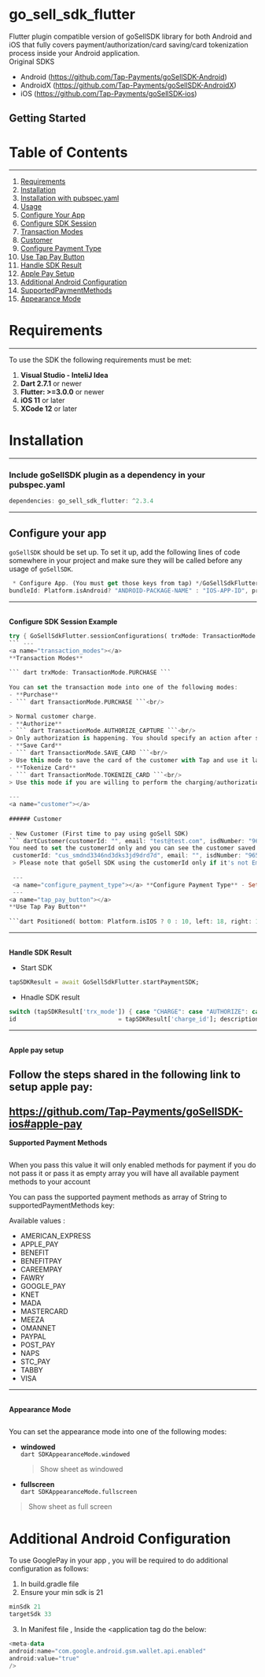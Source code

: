 


# go_sell_sdk_flutter

Flutter plugin compatible version of goSellSDK library for both Android and iOS that fully covers payment/authorization/card saving/card tokenization process inside your Android application.    
Original SDKS

- Android (https://github.com/Tap-Payments/goSellSDK-Android)
- AndroidX (https://github.com/Tap-Payments/goSellSDK-AndroidX)
- iOS (https://github.com/Tap-Payments/goSellSDK-ios)

## Getting Started

# Table of Contents
    
---   
1. [Requirements](#requirements)
2. [Installation](#installation)
1. [Installation with pubspec.yaml](#installation_with_pubspec)
3. [Usage](#usage)
1. [Configure Your App](#configure_your_app)
2. [Configure SDK Session](#configure_sdk_session)
3. [Transaction Modes](#transaction_modes)
4. [Customer](#customer)
5. [Configure Payment Type](#configure_payment_type)
6. [Use Tap Pay Button](#tap_pay_button)
7. [Handle SDK Result](#handle_sdk_result)
8. [Apple Pay Setup](#apple_pay)
9. [Additional Android Configuration](#additional_config_googlepay)
10. [SupportedPaymentMethods](#supported_payment_methods)
11. [Appearance Mode](#appearance_mode)

<a href="requirements"></a>

# Requirements
    
---   
To use the SDK the following requirements must be met:

1. **Visual Studio - InteliJ Idea**
2. **Dart 2.7.1** or newer
3. **Flutter: >=3.0.0** or newer
4. **iOS 11** or later
5. **XCode 12** or later

<a name="installation"></a>

# Installation
    
---   
<a name="installation_with_pubspec"></a>

### Include goSellSDK plugin as a dependency in your pubspec.yaml

```dart    
dependencies: go_sell_sdk_flutter: ^2.3.4 
```    
 ---   
<a name="configure_your_app"></a>

## Configure your app

`goSellSDK` should be set up. To set it up, add the following lines of code somewhere in your project and make sure they will be called before any usage of `goSellSDK`.

```dart /**    
 * Configure App. (You must get those keys from tap) */GoSellSdkFlutter.configureApp(    
bundleId: Platform.isAndroid? "ANDROID-PACKAGE-NAME" : "IOS-APP-ID", productionSecreteKey: Platform.isAndroid? "Android-Live-KEY" : "iOS-Live-KEY", sandBoxsecretKey: Platform.isAndroid?"Android-SANDBOX-KEY" : "iOS-SANDBOX-KEY", lang: "en");   
```    
 ---   
<a name="configure_sdk_session"></a>    
**Configure SDK Session Example**

```dart Future<void> setupSDKSession() async {    
try { GoSellSdkFlutter.sessionConfigurations( trxMode: TransactionMode.PURCHASE, transactionCurrency: "kwd", amount: '100', customer: Customer( customerId: "", // customer id is important to retrieve cards saved for this customer email: "test@test.com", isdNumber: "965", number: "00000000", firstName: "test", middleName: "test", lastName: "test", metaData: null), paymentItems: <PaymentItem>[ PaymentItem( name: "item1", amountPerUnit: 1, quantity: Quantity(value: 1), discount: { "type": "F", "value": 10, "maximum_fee": 10, "minimum_fee": 1 }, description: "Item 1 Apple", taxes: [ Tax( amount: Amount( type: "F", value: 10, minimum_fee: 1, maximum_fee: 10), name: "tax1", description: "tax description") ], totalAmount: 100), ], // List of taxes taxes: [ Tax( amount: Amount( type: "F", value: 10, minimum_fee: 1, maximum_fee: 10), name: "tax1", description: "tax description"), Tax( amount: Amount( type: "F", value: 10, minimum_fee: 1, maximum_fee: 10), name: "tax1", description: "tax description") ], // List of shipping shippings: [ Shipping( name: "shipping 1", amount: 100, description: "shipping description 1"), Shipping( name: "shipping 2", amount: 150, description: "shipping description 2") ], // Post URL postURL: "https://tap.company", // Payment description paymentDescription: "paymentDescription", // Payment Metadata paymentMetaData: { "a": "a meta", "b": "b meta", }, // Payment Reference paymentReference: Reference( acquirer: "acquirer", gateway: "gateway", payment: "payment", track: "track", transaction: "trans_910101", order: "order_262625"), // payment Descriptor paymentStatementDescriptor: "paymentStatementDescriptor", // Save Card Switch isUserAllowedToSaveCard: true, // Enable/Disable 3DSecure isRequires3DSecure: false, // Receipt SMS/Email receipt: Receipt(true, false), // Authorize Action [Capture - Void] authorizeAction: AuthorizeAction( type: AuthorizeActionType.CAPTURE, timeInHours: 10), // Destinations destinations:Destinations( amount: 100, currency: 'kwd', count: 2, destinationlist: [ Destination( id: "", amount: 100, currency: "kwd", description: "des", reference: "ref_121299"), Destination( id: "", amount: 100, currency: "kwd", description: "des", reference: "ref_22444444") ]) , // merchant id merchantID: "", // Allowed cards allowedCadTypes: CardType.ALL, applePayMerchantID: "merchant.applePayMerchantID", allowsToSaveSameCardMoreThanOnce: false, // pass the card holder name to the SDK cardHolderName: "Card Holder NAME", // disable changing the card holder name by the user allowsToEditCardHolderName: false, paymentType: PaymentType.ALL, sdkMode: SDKMode.Sandbox); } on PlatformException { }   
``` ---   
<a name="transaction_modes"></a>    
**Transaction Modes**  
  
``` dart trxMode: TransactionMode.PURCHASE ```   
  
You can set the transaction mode into one of the following modes:  
- **Purchase**  
- ``` dart TransactionMode.PURCHASE ```<br/>  

> Normal customer charge.  
- **Authorize**  
- ``` dart TransactionMode.AUTHORIZE_CAPTURE ```<br/>  
> Only authorization is happening. You should specify an action after successful authorization: either capture the amount or void the charge after specific period of time.  
- **Save Card**  
- ``` dart TransactionMode.SAVE_CARD ```<br/>  
> Use this mode to save the card of the customer with Tap and use it later.  
- **Tokenize Card**  
- ``` dart TransactionMode.TOKENIZE_CARD ```<br/>  
> Use this mode if you are willing to perform the charging/authorization manually. The purpose of this mode is only to collect and tokenize card information details of your customer if you don't have PCI compliance certificate but willing to process the payment manually using our services.  
    
---   
<a name="customer"></a>  
  
###### Customer  
  
- New Customer (First time to pay using goSell SDK)  
``` dartCustomer(customerId: "", email: "test@test.com", isdNumber: "965", number: "00000000", firstName: "test", middleName: "test", lastName: "test", metaData: null)``` > After the first transaction success, you receive the customerId in the response. Save it to be used in the next transaction. - Existed Customer (paid before using goSell SDK)    
You need to set the customerId only and you can see the customer saved cards if the user has. ``` dartCustomer(    
 customerId: "cus_smdnd3346nd3dks3jd9drd7d", email: "", isdNumber: "965", number: "00000000", firstName: "", middleName: "", lastName: "", metaData: null)```    
 > Please note that goSell SDK using the customerId only if it's not Empty ('').    
    
 ---    
 <a name="configure_payment_type"></a> **Configure Payment Type** - Set the payment type inside the [sessionConfigurations](#configure_sdk_session) ```dart paymentType: PaymentType.ALL ``` | Payment Type  | Description | | ------------- | ------------- | | ALL  | Shows all the available payment methods  | | CARD  | Shows only cards payment methods  | | DEVICE  | Shows payment methods depending on the device, for iOS it shows ApplePay only  |    
 ---   
<a name="tap_pay_button"></a>    
**Use Tap Pay Button**  
  
```dart Positioned( bottom: Platform.isIOS ? 0 : 10, left: 18, right: 18, child: SizedBox( height: 45, child: ElevatedButton( clipBehavior: Clip.hardEdge, style: ButtonStyle( backgroundColor: MaterialStateProperty.all(_buttonColor), shape: MaterialStateProperty.all( RoundedRectangleBorder( borderRadius: BorderRadius.circular(30), ), ), ), onPressed: startSDK, child: Row( mainAxisAlignment: MainAxisAlignment.center, children: [ Container( width: 25, height: 25, child: AwesomeLoader( outerColor: Colors.white, innerColor: Colors.white, strokeWidth: 3.0, controller: loaderController, ), ), Spacer(), Text( 'PAY', style: TextStyle( color: Colors.white, fontSize: 16.0, ), ), Spacer(), Icon( Icons.lock_outline, color: Colors.white, ), ], ), ), ), ),   
```    
 ---   
<a name="handle_sdk_result"></a>    
**Handle SDK Result**

- Start SDK

```dart    
tapSDKResult = await GoSellSdkFlutter.startPaymentSDK;   
```   
- Hnadle SDK result

```dart setState(() { switch (tapSDKResult['sdk_result']) { case "SUCCESS": sdkStatus = "SUCCESS"; handleSDKResult(); break; case "FAILED": sdkStatus = "FAILED"; handleSDKResult(); break; case "SDK_ERROR": sdkErrorCode                  = tapSDKResult['sdk_error_code'].toString(); sdkErrorMessage               = tapSDKResult['sdk_error_message']; sdkErrorDescription           = tapSDKResult['sdk_error_description']; break; case "NOT_IMPLEMENTED": sdkStatus = "NOT_IMPLEMENTED"; break; } }); void handleSDKResult() {    
switch (tapSDKResult['trx_mode']) { case "CHARGE": case "AUTHORIZE": case "SAVE_CARD": extractSDKResultKeysAndValues(); break; case "TOKENIZE": token :                          =tapSDKResult['token']; token_currency                   =tapSDKResult['token_currency']; card_first_six                   =tapSDKResult['card_first_six']; card_last_four                   =tapSDKResult['card_last_four']; card_object                      =tapSDKResult['card_object']; card_exp_month                   =tapSDKResult['card_exp_month']; card_exp_year                    =tapSDKResult['card_exp_year']; break;} } void extractSDKResultKeysAndValues() {    
id                             = tapSDKResult['charge_id']; description                    = tapSDKResult['description']; message                        = tapSDKResult['message']; card_first_six                 = tapSDKResult['card_first_six']; card_last_four                 = tapSDKResult['card_last_four']; card_object                    = tapSDKResult['card_object']; card_brand                     = tapSDKResult['card_brand']; card_exp_month                 = tapSDKResult['card_exp_month']; card_exp_year                  = tapSDKResult['card_exp_year']; acquirer_id                    = tapSDKResult['acquirer_id']; acquirer_response_code         = tapSDKResult['acquirer_response_code']; acquirer_response_message      = tapSDKResult['acquirer_response_message']; source_id                      = tapSDKResult['source_id']; source_channel                 = tapSDKResult['source_channel']; source_object                  = tapSDKResult['source_object']; source_payment_type            = tapSDKResult['source_payment_type']; responseID                     = tapSDKResult['charge_id'];}   
```    
 ---   
<a name="apple_pay"></a>    
**Apple pay setup**

Follow the steps shared in the following link to setup apple pay:<br/>    
https://github.com/Tap-Payments/goSellSDK-ios#apple-pay
  ---  

**<a name="supported_payment_methods"></a>**

****Supported Payment Methods****


```dart supportedPaymentMethods: ["KNET"]   
```   
When you pass this value it will only enabled methods for payment if you do not pass it or pass it as empty array you will have all available payment methods to your account



You can pass the supported payment methods as array of String to supportedPaymentMethods key:



Available values :

- AMERICAN_EXPRESS
- APPLE_PAY
- BENEFIT
- BENEFITPAY
- CAREEMPAY
- FAWRY
- GOOGLE_PAY
- KNET
- MADA
- MASTERCARD
- MEEZA
- OMANNET
- PAYPAL
- POST_PAY
- NAPS
- STC_PAY
- TABBY
- VISA

---  
<a name="appearance_mode"></a>  
**Appearance Mode**

```dart appearanceMode: SDKAppearanceMode.fullscreen   
```  

You can set the appearance mode into one of the following modes:
- **windowed**  
  ``` dart SDKAppearanceMode.windowed ```
  > Show sheet as windowed

- **fullscreen**  
  ``` dart SDKAppearanceMode.fullscreen ```
> Show sheet as full screen

<a name="additional_config_googlepay"></a>
# Additional Android Configuration
To use GooglePay in your app , you will be required to do additional configuration as follows:

1. In build.gradle file
2. Ensure your min sdk is 21
```kotlin  
minSdk 21  
targetSdk 33  
```  

3. In Manifest file , Inside the <application tag do the below:

```kotlin  
<meta-data  
android:name="com.google.android.gsm.wallet.api.enabled"  
android:value="true"  
/>  
```